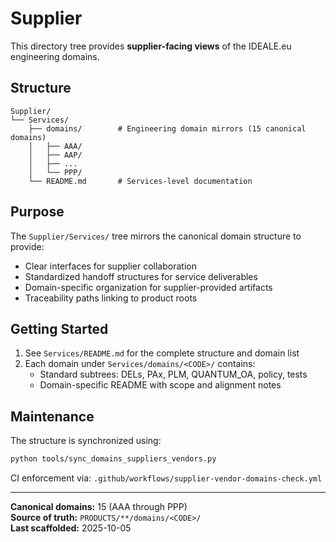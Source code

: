 # Supplier

This directory tree provides **supplier-facing views** of the IDEALE.eu engineering domains.

## Structure

```
Supplier/
└── Services/
    ├── domains/        # Engineering domain mirrors (15 canonical domains)
    │   ├── AAA/
    │   ├── AAP/
    │   ├── ...
    │   └── PPP/
    └── README.md       # Services-level documentation
```

## Purpose

The `Supplier/Services/` tree mirrors the canonical domain structure to provide:
- Clear interfaces for supplier collaboration
- Standardized handoff structures for service deliverables
- Domain-specific organization for supplier-provided artifacts
- Traceability paths linking to product roots

## Getting Started

1. See `Services/README.md` for the complete structure and domain list
2. Each domain under `Services/domains/<CODE>/` contains:
   - Standard subtrees: DELs, PAx, PLM, QUANTUM_OA, policy, tests
   - Domain-specific README with scope and alignment notes

## Maintenance

The structure is synchronized using:
```bash
python tools/sync_domains_suppliers_vendors.py
```

CI enforcement via: `.github/workflows/supplier-vendor-domains-check.yml`

---

**Canonical domains:** 15 (AAA through PPP)  
**Source of truth:** `PRODUCTS/**/domains/<CODE>/`  
**Last scaffolded:** 2025-10-05
